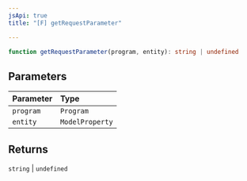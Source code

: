 ```yaml
---
jsApi: true
title: "[F] getRequestParameter"

---
```

```ts
function getRequestParameter(program, entity): string | undefined
```

## Parameters

| Parameter | Type |
| :------ | :------ |
| `program` | `Program` |
| `entity` | `ModelProperty` |

## Returns

`string` \| `undefined`

